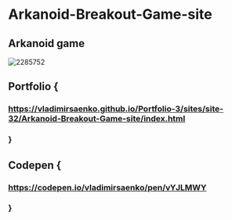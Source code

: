 # Arkanoid-Breakout-Game-site

## Arkanoid game

![2285752](https://user-images.githubusercontent.com/56477695/140639954-f0c6effe-dfb3-4994-b6ac-b85442d82664.png)

## Portfolio {

### https://vladimirsaenko.github.io/Portfolio-3/sites/site-32/Arkanoid-Breakout-Game-site/index.html

### }
 
## Codepen {

### https://codepen.io/vladimirsaenko/pen/vYJLMWY

### }
